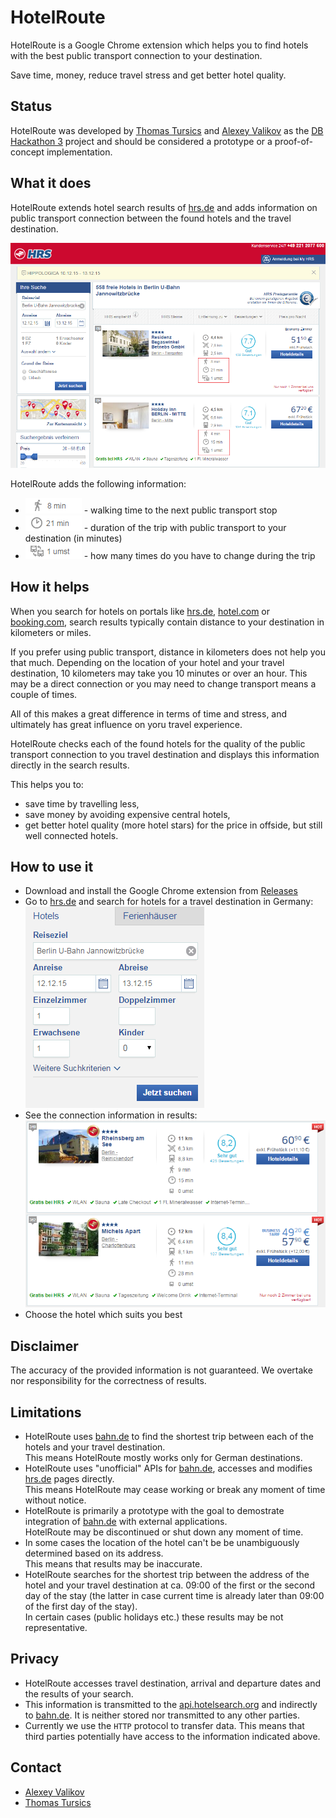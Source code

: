 # HotelRoute

HotelRoute is a Google Chrome extension which helps you to find hotels with the best public transport connection to your destination.

Save time, money, reduce travel stress and get better hotel quality.

## Status

HotelRoute was developed by [Thomas Tursics](http://github.com/tursics) and [Alexey Valikov](http://github.com/highsource) as the [DB Hackathon 3](https://www.mindboxberlin.com/index.php/3rdhackathon.html) project and should be considered a prototype or a proof-of-concept implementation.

## What it does

HotelRoute extends hotel search results of [hrs.de](http://www.hrs.de) and adds information on public transport connection between the found hotels and the travel destination.

![Screenshot of hrs.de with HotelRoute information](media/hrsde01.png)

HotelRoute adds the following information:

* ![8 min walk](media/walk01.png) - walking time to the next public transport stop
* ![21 min travel](media/travel01.png) - duration of the trip with public transport to your destination (in minutes)
* ![1 change](media/change01.png) - how many times do you have to change during the trip

## How it helps

When you search for hotels on portals like [hrs.de](http://www.hrs.de), [hotel.com](http://www.hotel.com) or [booking.com](http://www.booking.com),
search results typically contain distance to your destination in kilometers or miles.

If you prefer using public transport, distance in kilometers does not help you that much.
Depending on the location of your hotel and your travel destination, 10 kilometers may take you 10 minutes or over an hour.
This may be a direct connection or you may need to change transport means a couple of times.

All of this makes a great difference in terms of time and stress, and ultimately has great influence on yoru travel experience.

HotelRoute checks each of the found hotels for the quality of the public transport connection to you travel destination and displays this information directly in the search results.

This helps you to:

* save time by travelling less,
* save money by avoiding expensive central hotels,
* get better hotel quality (more hotel stars) for the price in offside, but still well connected hotels.

## How to use it

* Download and install the Google Chrome extension from [Releases](https://github.com/highsource/hotelroute/releases)
* Go to [hrs.de](http://www.hrs.de/) and search for hotels for a travel destination in Germany:  
![Searching for the hotel near Berlin U-Bahn Jannowitzbrücke](media/hrsde02.png)
* See the connection information in results:  
![9 minutes walk + 15 min travel from Rheinsberg am See; 11 minutes + 28 minutes from Michels Apart](media/hrsde03.png)
* Choose the hotel which suits you best

## Disclaimer

The accuracy of the provided information is not guaranteed. We overtake nor responsibility for the correctness of results.

## Limitations

* HotelRoute uses [bahn.de](http://bahn.de) to find the shortest trip between each of the hotels and your travel destination.  
This means HotelRoute mostly works only for German destinations.
* HotelRoute uses "unofficial" APIs for [bahn.de](http://bahn.de), accesses and modifies [hrs.de](http://www.hrs.de) pages directly.  
This means HotelRoute may cease working or break any moment of time without notice.
* HotelRoute is primarily a prototype with the goal to demostrate integration of [bahn.de](http://bahn.de) with external applications.  
HotelRoute may be discontinued or shut down any moment of time.
* In some cases the location of the hotel can't be be unambiguously determined based on its address.  
This means that results may be inaccurate.
* HotelRoute searches for the shortest trip between the address of the hotel and your travel destination at ca. 09:00 of the first or the second day of the stay (the latter in case current time is already later than 09:00 of the first day of the stay).  
In certain cases (public holidays etc.) these results may be not representative.

## Privacy

* HotelRoute accesses travel destination, arrival and departure dates and the results of your search.
* This information is transmitted to the [api.hotelsearch.org](http://api.hotelsearch.org) and indirectly to [bahn.de](http://bahn.de). It is neither stored nor transmitted to any other parties.
* Currently we use the `HTTP` protocol to transfer data. This means that third parties potentially have access to the information indicated above.

## Contact

* [Alexey Valikov](https://www.xing.com/profile/Aleksei_Valikov)
* [Thomas Tursics](https://www.xing.com/profile/Thomas_Tursics)
